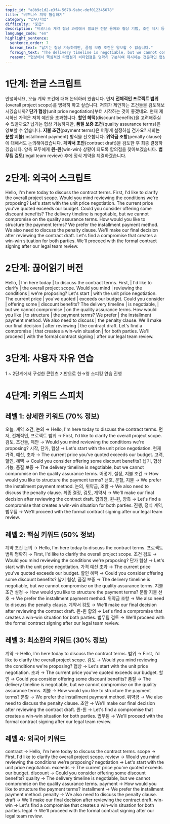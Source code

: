 ```yaml
---
topic_id: "a8b9c1d2-e3f4-5678-9abc-def012345678"
title: "비즈니스 계약 협상하기"
category: "업무/학업"
difficulty: "중급"
description: "비즈니스 계약 협상 과정에서 필요한 전문 용어와 협상 기법, 조건 제시 등의 고급 영어 표현 학습"
language_code: "en"
highlight_sentence:
  sentence_order: 7
  korean_text: "납기는 협상 가능하지만, 품질 보증 조건은 양보할 수 없습니다."
  foreign_text: "The delivery timeline is negotiable, but we cannot compromise on the quality assurance terms."
  reason: "협상에서 핵심적인 타협점과 비타협점을 명확히 구분하여 제시하는 전문적인 협상 기법을 보여주는 문장"
---
```


# 1단계: 한글 스크립트

안녕하세요, 오늘 계약 조건에 대해 논의하러 왔습니다.
먼저 **전체적인 프로젝트 범위**{overall project scope}를 명확히 하고 싶습니다.
저희가 제안하는 조건들을 검토해보시겠습니까?
**단가 협상**{unit price negotiation}부터 시작하는 것이 좋겠네요.
현재 제시하신 가격은 저희 예산을 초과합니다.
**할인 혜택**{discount benefits}을 고려해주실 수 있을까요?
납기는 협상 가능하지만, **품질 보증 조건**{quality assurance terms}은 양보할 수 없습니다.
**지불 조건**{payment terms}은 어떻게 설정하실 건가요?
저희는 **분할 지불**{installment payment} 방식을 선호합니다.
**위약금 조항**{penalty clause}에 대해서도 논의해야겠습니다.
**계약서 초안**{contract draft}을 검토한 후 최종 결정하겠습니다.
양측 모두에게 **윈-윈**{win-win} 상황이 되도록 합의점을 찾아보겠습니다.
**법무팀 검토**{legal team review} 후에 정식 계약을 체결하겠습니다.

# 2단계: 외국어 스크립트

Hello, I'm here today to discuss the contract terms.
First, I'd like to clarify the overall project scope.
Would you mind reviewing the conditions we're proposing?
Let's start with the unit price negotiation.
The current price you've quoted exceeds our budget.
Could you consider offering some discount benefits?
The delivery timeline is negotiable, but we cannot compromise on the quality assurance terms.
How would you like to structure the payment terms?
We prefer the installment payment method.
We also need to discuss the penalty clause.
We'll make our final decision after reviewing the contract draft.
Let's find a compromise that creates a win-win situation for both parties.
We'll proceed with the formal contract signing after our legal team review.

# 2단계: 끊어읽기 버전

Hello, | I'm here today | to discuss the contract terms.
First, | I'd like to clarify | the overall project scope.
Would you mind | reviewing the conditions | we're proposing?
Let's start | with the unit price negotiation.
The current price | you've quoted | exceeds our budget.
Could you consider | offering some | discount benefits?
The delivery timeline | is negotiable, | but we cannot compromise | on the quality assurance terms.
How would you like | to structure | the payment terms?
We prefer | the installment payment method.
We also need to discuss | the penalty clause.
We'll make our final decision | after reviewing | the contract draft.
Let's find a compromise | that creates a win-win situation | for both parties.
We'll proceed | with the formal contract signing | after our legal team review.

# 3단계: 사용자 자유 연습

1 ~ 2단계에서 구성한 콘텐츠 기반으로 한→영 스피킹 연습 진행

# 4단계: 키워드 스피치

## 레벨 1: 상세한 키워드 (70% 정보)

오늘, 계약 조건, 논의 → Hello, I'm here today to discuss the contract terms.
먼저, 전체적인, 프로젝트 범위 → First, I'd like to clarify the overall project scope.
검토, 조건들, 제안 → Would you mind reviewing the conditions we're proposing?
시작, 단가, 협상 → Let's start with the unit price negotiation.
현재 가격, 예산, 초과 → The current price you've quoted exceeds our budget.
고려, 할인, 혜택 → Could you consider offering some discount benefits?
납기, 협상 가능, 품질 보증 → The delivery timeline is negotiable, but we cannot compromise on the quality assurance terms.
어떻게, 설정, 지불 조건 → How would you like to structure the payment terms?
선호, 분할, 지불 → We prefer the installment payment method.
논의, 위약금, 조항 → We also need to discuss the penalty clause.
최종 결정, 검토, 계약서 → We'll make our final decision after reviewing the contract draft.
합의점, 윈-윈, 양측 → Let's find a compromise that creates a win-win situation for both parties.
진행, 정식 계약, 법무팀 → We'll proceed with the formal contract signing after our legal team review.

## 레벨 2: 핵심 키워드 (50% 정보)

계약 조건 논의 → Hello, I'm here today to discuss the contract terms.
프로젝트 범위 명확히 → First, I'd like to clarify the overall project scope.
조건 검토 → Would you mind reviewing the conditions we're proposing?
단가 협상 → Let's start with the unit price negotiation.
가격 예산 초과 → The current price you've quoted exceeds our budget.
할인 혜택 → Could you consider offering some discount benefits?
납기 협상, 품질 보증 → The delivery timeline is negotiable, but we cannot compromise on the quality assurance terms.
지불 조건 설정 → How would you like to structure the payment terms?
분할 지불 선호 → We prefer the installment payment method.
위약금 조항 → We also need to discuss the penalty clause.
계약서 검토 → We'll make our final decision after reviewing the contract draft.
윈-윈 합의 → Let's find a compromise that creates a win-win situation for both parties.
법무팀 검토 → We'll proceed with the formal contract signing after our legal team review.

## 레벨 3: 최소한의 키워드 (30% 정보)

계약 → Hello, I'm here today to discuss the contract terms.
범위 → First, I'd like to clarify the overall project scope.
검토 → Would you mind reviewing the conditions we're proposing?
협상 → Let's start with the unit price negotiation.
초과 → The current price you've quoted exceeds our budget.
할인 → Could you consider offering some discount benefits?
품질 → The delivery timeline is negotiable, but we cannot compromise on the quality assurance terms.
지불 → How would you like to structure the payment terms?
분할 → We prefer the installment payment method.
위약금 → We also need to discuss the penalty clause.
초안 → We'll make our final decision after reviewing the contract draft.
윈-윈 → Let's find a compromise that creates a win-win situation for both parties.
법무팀 → We'll proceed with the formal contract signing after our legal team review.

## 레벨 4: 외국어 키워드

contract → Hello, I'm here today to discuss the contract terms.
scope → First, I'd like to clarify the overall project scope.
review → Would you mind reviewing the conditions we're proposing?
negotiation → Let's start with the unit price negotiation.
exceeds → The current price you've quoted exceeds our budget.
discount → Could you consider offering some discount benefits?
quality → The delivery timeline is negotiable, but we cannot compromise on the quality assurance terms.
payment → How would you like to structure the payment terms?
installment → We prefer the installment payment method.
penalty → We also need to discuss the penalty clause.
draft → We'll make our final decision after reviewing the contract draft.
win-win → Let's find a compromise that creates a win-win situation for both parties.
legal → We'll proceed with the formal contract signing after our legal team review.